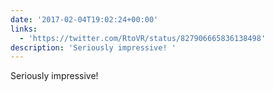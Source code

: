 ```yaml
---
date: '2017-02-04T19:02:24+00:00'
links:
  - 'https://twitter.com/RtoVR/status/827906665836138498'
description: 'Seriously impressive! '
---
```

Seriously impressive! 
